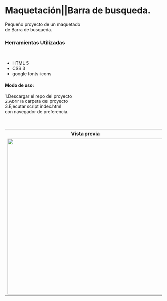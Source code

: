# Maquetación||Barra de busqueda.

<p>Pequeño proyecto de un maquetado<br>de Barra de busqueda.</p>

<h3>Herramientas Utilizadas</h3><br>
<ul>
    <li>HTML 5</li>
    <li>CSS 3</li>
    <li>google fonts-icons</li>
</ul>

<h4>Modo de uso:</h4>
<p>
    1.Descargar el repo del proyecto<br>
    2.Abrir la carpeta del proyecto<br>
    3.Ejecutar script index.html<br>con navegador de preferencia.
</p><br>
<table>
    <tr>
       <th>Vista previa</th> 
    </tr>
    <tr>
        <td>
            <img src="https://user-images.githubusercontent.com/99376135/210294818-411fd16c-7877-4089-9aad-5a78abd1bad7.png" alt="" width="500">
        </td>
    </tr>
</table>

